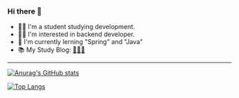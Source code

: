 ### Hi there 👋
- 👨‍🎓 I'm a student studying development.
- 🏃‍♂️ I'm interested in backend developer.
- 📖 I'm currently lerning "Spring" and "Java"
- 📚 My Study Blog: [🐕‍🦺🐾](https://kkmdailylog.tistory.com)

---
  
[![Anurag's GitHub stats](https://github-readme-stats.vercel.app/api?username=kkmin223&show_icons=true&theme=radical)](https://github.com/anuraghazra/github-readme-stats)


[![Top Langs](https://github-readme-stats.vercel.app/api/top-langs/?username=kkmin223&langs_count=5)](https://github.com/anuraghazra/github-readme-stats)
  

<!--
**kkmin223/kkmin223** is a ✨ _special_ ✨ repository because its `README.md` (this file) appears on your GitHub profile.

Here are some ideas to get you started:

- 🔭 I’m currently working on ...
- 🌱 I’m currently learning ...
- 👯 I’m looking to collaborate on ...
- 🤔 I’m looking for help with ...
- 💬 Ask me about ...
- 📫 How to reach me: ...
- 😄 Pronouns: ...
- ⚡ Fun fact: ...
-->
